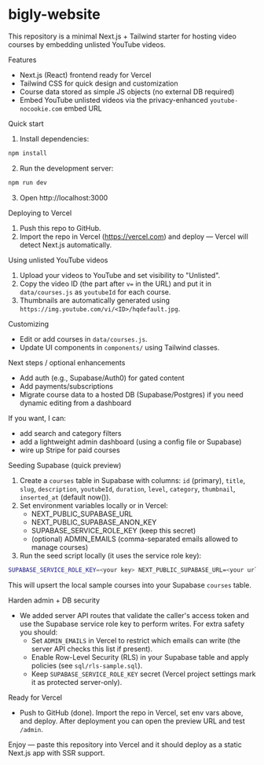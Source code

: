 # bigly-website

This repository is a minimal Next.js + Tailwind starter for hosting video courses by embedding unlisted YouTube videos.

Features
- Next.js (React) frontend ready for Vercel
- Tailwind CSS for quick design and customization
- Course data stored as simple JS objects (no external DB required)
- Embed YouTube unlisted videos via the privacy-enhanced `youtube-nocookie.com` embed URL

Quick start
1. Install dependencies:

```bash
npm install
```

2. Run the development server:

```bash
npm run dev
```

3. Open http://localhost:3000

Deploying to Vercel
1. Push this repo to GitHub.
2. Import the repo in Vercel (https://vercel.com) and deploy — Vercel will detect Next.js automatically.

Using unlisted YouTube videos
1. Upload your videos to YouTube and set visibility to "Unlisted".
2. Copy the video ID (the part after `v=` in the URL) and put it in `data/courses.js` as `youtubeId` for each course.
3. Thumbnails are automatically generated using `https://img.youtube.com/vi/<ID>/hqdefault.jpg`.

Customizing
- Edit or add courses in `data/courses.js`.
- Update UI components in `components/` using Tailwind classes.

Next steps / optional enhancements
- Add auth (e.g., Supabase/Auth0) for gated content
- Add payments/subscriptions
- Migrate course data to a hosted DB (Supabase/Postgres) if you need dynamic editing from a dashboard

If you want, I can:
- add search and category filters
- add a lightweight admin dashboard (using a config file or Supabase)
- wire up Stripe for paid courses

Seeding Supabase (quick preview)
1. Create a `courses` table in Supabase with columns: `id` (primary), `title`, `slug`, `description`, `youtubeId`, `duration`, `level`, `category`, `thumbnail`, `inserted_at` (default now()).
2. Set environment variables locally or in Vercel:
	 - NEXT_PUBLIC_SUPABASE_URL
	 - NEXT_PUBLIC_SUPABASE_ANON_KEY
	 - SUPABASE_SERVICE_ROLE_KEY (keep this secret)
	 - (optional) ADMIN_EMAILS (comma-separated emails allowed to manage courses)
3. Run the seed script locally (it uses the service role key):

```bash
SUPABASE_SERVICE_ROLE_KEY=<your key> NEXT_PUBLIC_SUPABASE_URL=<your url> node scripts/seed-supabase.js
```

This will upsert the local sample courses into your Supabase `courses` table.

Harden admin + DB security
- We added server API routes that validate the caller's access token and use the Supabase service role key to perform writes. For extra safety you should:
	- Set `ADMIN_EMAILS` in Vercel to restrict which emails can write (the server API checks this list if present).
	- Enable Row-Level Security (RLS) in your Supabase table and apply policies (see `sql/rls-sample.sql`).
	- Keep `SUPABASE_SERVICE_ROLE_KEY` secret (Vercel project settings mark it as protected server-only).

Ready for Vercel
- Push to GitHub (done). Import the repo in Vercel, set env vars above, and deploy. After deployment you can open the preview URL and test `/admin`.


Enjoy — paste this repository into Vercel and it should deploy as a static Next.js app with SSR support.
